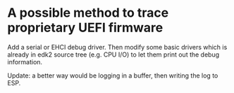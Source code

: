 A possible method to trace proprietary UEFI firmware
====================================================

Add a serial or EHCI debug driver. Then modify some basic drivers
which is already in edk2 source tree (e.g. CPU I/O) to let them print
out the debug information.

Update: a better way would be logging in a buffer, then writing the log
to ESP.

